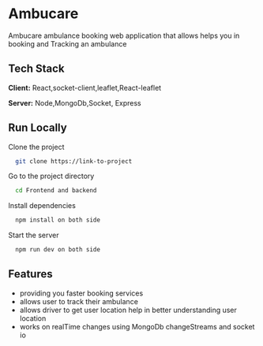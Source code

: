 
# Ambucare
Ambucare ambulance booking web application that allows helps you in booking and Tracking an ambulance



## Tech Stack

**Client:** React,socket-client,leaflet,React-leaflet

**Server:** Node,MongoDb,Socket, Express


## Run Locally

Clone the project

```bash
  git clone https://link-to-project
```

Go to the project directory

```bash
  cd Frontend and backend
```

Install dependencies

```bash
  npm install on both side
```

Start the server

```bash
  npm run dev on both side
```


## Features

- providing you faster booking services
- allows user to track their ambulance
- allows driver to get user location help in better understanding user location 
- works on realTime changes using MongoDb changeStreams and socket io

